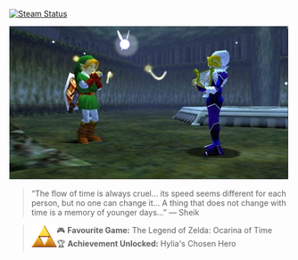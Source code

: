 [![Steam Status](https://github-readme-steam-card.vercel.app/status/?steamid=76561198408915854&show_in_game_bg=true&show_recent_game_bg=true)](https://steamcommunity.com/id/5upern1ce/)

![Nintendo Logo](./images/ocarina_sheik.jpg)

> “The flow of time is always cruel... its speed seems different for each person, but no one can change it... A thing that does not change with time is a memory of younger days...” — Sheik

> <div><img src="images/triforce.png" width="45" height="40" align="left" />🎮 <strong>Favourite Game:</strong> The Legend of Zelda: Ocarina of Time<br/>🏆 <strong>Achievement Unlocked:</strong> Hylia's Chosen Hero</div>
